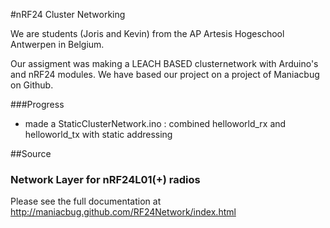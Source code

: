 #nRF24 Cluster Networking

We are students (Joris and Kevin) from the AP Artesis Hogeschool Antwerpen in Belgium.

Our assigment was making a LEACH BASED clusternetwork with Arduino's and nRF24 modules.
We have based our project on a project of Maniacbug on Github.

###Progress
- made a StaticClusterNetwork.ino : combined helloworld_rx and helloworld_tx with static addressing


##Source

### Network Layer for nRF24L01(+) radios

Please see the full documentation at http://maniacbug.github.com/RF24Network/index.html 
